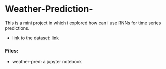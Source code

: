 # Weather-Prediction-
This is a mini project in which i explored how can i use RNNs for time series predictions. 
- link to the dataset: [link](https://www.kaggle.com/selfishgene/historical-hourly-weather-data)
### Files:
- weather-pred: a jupyter notebook

